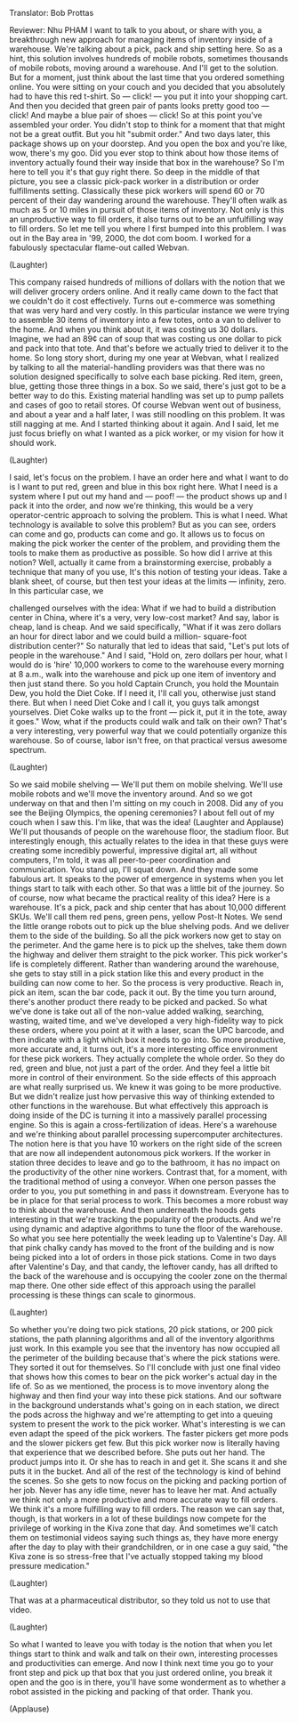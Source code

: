 

Translator: Bob Prottas

Reviewer: Nhu PHAM
I want to talk to you about,
or share with you, a
breakthrough new approach
for managing items of
inventory inside of a warehouse.
We&#39;re talking about a pick,
pack and ship setting here.
So as a hint,
this solution involves
hundreds of mobile robots,
sometimes thousands
of mobile robots,
moving around a warehouse.
And I&#39;ll get to the solution.
But for a moment, just think
about the last time that
you ordered something online.
You were sitting
on your couch
and you decided that you
absolutely had to have this red t-shirt.
So — click! — you put it
into your shopping cart.
And then you decided
that green pair of pants
looks pretty good too — click!
And maybe a blue
pair of shoes — click!
So at this point you&#39;ve
assembled your order.
You didn&#39;t stop to think 
for a moment that
that might not be a great outfit.
But you hit
&quot;submit order.&quot;
And two days later, this package
shows up on your doorstep.
And you open the box and you&#39;re
like, wow, there&#39;s my goo.
Did you ever stop to think about
how those items of inventory
actually found their way inside
that box in the warehouse?
So I&#39;m here to tell you 
it&#39;s that guy right there.
So deep in the
middle of that picture,
you see a classic
pick-pack worker
in a distribution or
order fulfillments setting.
Classically these pick workers will 
spend 60 or 70 percent of their day
wandering around
the warehouse.
They&#39;ll often walk
as much as 5 or 10 miles
in pursuit of
those items of inventory.
Not only is this an
unproductive way to fill orders,
it also turns out to be an
unfulfilling way to fill orders.
So let me tell you where I
first bumped into this problem.
I was out in the Bay area 
in &#39;99, 2000, the dot com boom.
I worked for a fabulously
spectacular flame-out called Webvan.

(Laughter)

This company raised hundreds of
millions of dollars with the notion that
we will deliver
grocery orders online.
And it really came down to the fact
that we couldn&#39;t do it cost effectively.
Turns out e-commerce was something
that was very hard and very costly.
In this particular instance we were trying
to assemble 30 items of inventory
into a few totes, onto a van
to deliver to the home.
And when you think about it,
it was costing us 30 dollars.
Imagine, we had an
89¢ can of soup
that was costing us one dollar to
pick and pack into that tote.
And that&#39;s before we actually
tried to deliver it to the home.
So long story short,
during my one year at Webvan,
what I realized by talking to 
all the material-handling providers
was that there was no solution designed
specifically to solve each base picking.
Red item, green, blue, getting
those three things in a box.
So we said, there&#39;s just
got to be a better way to do this.
Existing material handling
was set up to pump
pallets and cases of
goo to retail stores.
Of course Webvan went out of business,
and about a year and a half later,
I was still noodling on this problem.
It was still nagging at me.
And I started
thinking about it again.
And I said, let me just focus briefly
on what I wanted as a pick worker,
or my vision for
how it should work.

(Laughter)

I said, let&#39;s focus
on the problem.
I have an order here and what
I want to do is I want to put
red, green and blue
in this box right here.
What I need is a system where I put out
my hand and — poof! —
the product shows up 
and I pack it into the order,
and now we&#39;re thinking,
this would be a very operator-centric
approach to solving the problem.
This is what I need. What technology
is available to solve this problem?
But as you can see, orders can come
and go, products can come and go.
It allows us to focus on making the
pick worker the center of the problem,
and providing them the tools to make
them as productive as possible.
So how did I
arrive at this notion?
Well, actually it came from
a brainstorming exercise,
probably a technique
that many of you use,
It&#39;s this notion of
testing your ideas.
Take a blank sheet, of course,
but then test your ideas
at the limits — infinity, zero.
In this particular case, we

challenged ourselves with the idea:
What if we had to build a
distribution center in China,
where it&#39;s a very,
very low-cost market?
And say, labor is cheap,
land is cheap.
And we said specifically,
&quot;What if it was zero dollars
an hour for direct labor
and we could build a million-
square-foot distribution center?&quot;
So naturally that
led to ideas that said,
&quot;Let&#39;s put lots of people
in the warehouse.&quot;
And I said, &quot;Hold on,
zero dollars per hour,
what I would do is &#39;hire&#39;
10,000 workers to come to the
warehouse every morning at 8 a.m.,
walk into the warehouse and
pick up one item of inventory
and then just stand there.
So you hold Captain Crunch,
you hold the Mountain Dew,
you hold the Diet Coke.
If I need it, I&#39;ll call you,
otherwise just stand there.
But when I need Diet Coke and I call it,
you guys talk amongst yourselves.
Diet Coke walks up to the front —
pick it, put it in the tote, away it goes.&quot;
Wow, what if the products
could walk and talk on their own?
That&#39;s a very interesting,
very powerful way
that we could potentially
organize this warehouse.
So of course,
labor isn&#39;t free,
on that practical
versus awesome spectrum.

(Laughter)

So we said mobile shelving —
We&#39;ll put them on mobile shelving.
We&#39;ll use mobile robots and
we&#39;ll move the inventory around.
And so we got underway on that and
then I&#39;m sitting on my couch in 2008.
Did any of you see the Beijing
Olympics, the opening ceremonies?
I about fell out of my
couch when I saw this.
I&#39;m like, that was the idea!
(Laughter and Applause)
We&#39;ll put thousands of people on
the warehouse floor, the stadium floor.
But interestingly enough, this
actually relates to the idea
in that these guys were creating some
incredibly powerful, impressive digital art,
all without computers,
I&#39;m told,
it was all peer-to-peer
coordination and communication.
You stand up,
I&#39;ll squat down.
And they made
some fabulous art.
It speaks to the
power of emergence
in systems when you let things
start to talk with each other.
So that was a little
bit of the journey.
So of course, now what became
the practical reality of this idea?
Here is a warehouse.
It&#39;s a pick, pack and ship center
that has about 10,000 different SKUs.
We&#39;ll call them red pens,
green pens, yellow Post-It Notes.
We send the little orange robots
out to pick up the blue shelving pods.
And we deliver them
to the side of the building.
So all the pick workers now
get to stay on the perimeter.
And the game here is
to pick up the shelves,
take them down the highway and
deliver them straight to the pick worker.
This pick worker&#39;s life
is completely different.
Rather than wandering around
the warehouse, she gets to stay still
in a pick station like this
and every product in the
building can now come to her.
So the process
is very productive.
Reach in, pick an item,
scan the bar code, pack it out.
By the time
you turn around,
there&#39;s another product there
ready to be picked and packed.
So what we&#39;ve done is take
out all of the non-value added
walking, searching,
wasting, waited time,
and we&#39;ve developed a very 
high-fidelity way to pick these orders,
where you point at it with
a laser, scan the UPC barcode,
and then indicate with a light
which box it needs to go into.
So more productive, more
accurate and, it turns out,
it&#39;s a more interesting office
environment for these pick workers.
They actually complete
the whole order.
So they do red, green and blue,
not just a part of the order.
And they feel a little bit more
in control of their environment.
So the side effects
of this approach
are what really surprised us.
We knew it was going 
to be more productive.
But we didn&#39;t realize just how
pervasive this way of thinking
extended to other
functions in the warehouse.
But what effectively this approach
is doing inside of the DC
is turning it into a massively
parallel processing engine.
So this is again a
cross-fertilization of ideas.
Here&#39;s a warehouse
and we&#39;re thinking about
parallel processing
supercomputer architectures.
The notion here is that you have
10 workers on 
the right side of the screen
that are now all independent
autonomous pick workers.
If the worker in station three decides
to leave and go to the bathroom,
it has no impact on the
productivity of the other nine workers.
Contrast that, for a moment, with the
traditional method of using a conveyor.
When one person
passes the order to you,
you put something in
and pass it downstream.
Everyone has to be in place
for that serial process to work.
This becomes a more robust
way to think about the warehouse.
And then underneath the hoods gets
interesting in that we&#39;re tracking
the popularity
of the products.
And we&#39;re using dynamic
and adaptive algorithms
to tune the floor
of the warehouse.
So what you see here potentially
the week leading up to Valentine&#39;s Day.
All that pink chalky candy has
moved to the front of the building
and is now being picked into a
lot of orders in those pick stations.
Come in two days after Valentine&#39;s Day,
and that candy, the leftover candy,
has all drifted to the
back of the warehouse
and is occupying the cooler
zone on the thermal map there.
One other side effect of this
approach using the parallel processing
is these things can
scale to ginormous.

(Laughter)

So whether you&#39;re doing
two pick stations, 20 pick stations,
or 200 pick stations, the
path planning algorithms
and all of the inventory
algorithms just work.
In this example you
see that the inventory
has now occupied all the
perimeter of the building
because that&#39;s where
the pick stations were.
They sorted it
out for themselves.
So I&#39;ll conclude with
just one final video
that shows how
this comes to bear
on the pick worker&#39;s actual
day in the life of.
So as we mentioned, the process is
to move inventory along the highway
and then find your way
into these pick stations.
And our software in the background
understands what&#39;s going on 
in each station,
we direct the pods
across the highway
and we&#39;re attempting to
get into a queuing system
to present the work
to the pick worker.
What&#39;s interesting is we can even
adapt the speed of the pick workers.
The faster pickers get more pods
and the slower pickers get few.
But this pick worker now is
literally having that experience
that we described before.
She puts out her hand.
The product jumps into it.
Or she has to reach in and get it.
She scans it and 
she puts it in the bucket.
And all of the rest of the technology
is kind of behind the scenes.
So she gets to now focus on the
picking and packing portion of her job.
Never has any idle time,
never has to leave her mat.
And actually we think
not only a more productive
and more accurate
way to fill orders.
We think it&#39;s a more
fulfilling way to fill orders.
The reason we can say
that, though, is that workers
in a lot of these
buildings now compete
for the privilege of working
in the Kiva zone that day.
And sometimes we&#39;ll catch
them on testimonial videos
saying such things as,
they have more energy after the
day to play with their grandchildren,
or in one case a guy said, &quot;the
Kiva zone is so stress-free
that I&#39;ve actually stopped taking
my blood pressure medication.&quot;

(Laughter)

That was at a pharmaceutical distributor,
so they told us not to use that video.

(Laughter)

So what I wanted to leave you
with today is the notion that
when you let things start
to think and walk
and talk on their own, interesting
processes and productivities can emerge.
And now I think next time
you go to your front step
and pick up that box that
you just ordered online,
you break it open and
the goo is in there,
you&#39;ll have some wonderment
as to whether a robot
assisted in the picking
and packing of that order.
Thank you.

(Applause)

